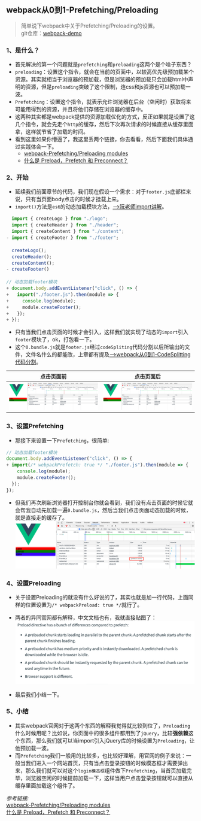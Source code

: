 ## webpack从0到1-Prefetching/Preloading
> 简单说下webpack中关于Prefetching/Preloading的设置。  
> git仓库：[webpack-demo](https://github.com/Ewall1106/webpack-demo)

### 1、是什么？
- 首先解决的第一个问题就是`prefetching`和`preloading`这两个是个啥子东西？
- `preloading`：设置这个指令，就会在当前的页面中，以较高优先级预加载某个资源。其实就相当于浏览器的预加载，但是浏览器的预加载只会加载html中声明的资源，但是`preloading`突破了这个限制，连css和js资源也可以预加载一波。
- `Prefetching`：设置这个指令，就表示允许浏览器在后台（空闲时）获取将来可能用得到的资源，并且将他们存储在浏览器的缓存中。
- 这两种其实都是webpack提供的资源加载优化的方式，反正如果就是设置了这几个指令，就会先走个`http`的缓存，然后下次再次请求的时候直接从缓存里面拿，这样就节省了加载的时间。
- 看到这里如果你懵逼了，我这里丢两个链接，你去看看，然后下面我们具体通过实践体会一下。
    - [webpack-Prefetching/Preloading modules](https://webpack.js.org/guides/code-splitting/#prefetchingpreloading-modules)
    - [什么是 Preload，Prefetch 和 Preconnect？](https://github.com/fi3ework/blog/issues/32)
### 2、开始
- 延续我们前面章节的代码，我们现在假设一个需求：对于`footer.js`底部栏来说，只有当页面body点击的时候才挂载上来。
- `import()`方法是`es6`的动态加载模块方法，[-->阮老师import讲解](https://es6.ruanyifeng.com/?search=import&x=0&y=0#docs/module#import)。

```javascript
  import { createLogo } from "./logo";
  import { createHeader } from "./header";
  import { createContent } from "./content";
- import { createFooter } from "./footer";

  createLogo();
  createHeader();
  createContent();
- createFooter()

// 动态加载footer模块
+ document.body.addEventListener("click", () => {
+   import("./footer.js").then(module => {
+     console.log(module);
+     module.createFooter();
+   });
+ });
```

- 只有当我们点击页面的时候才会引入，这样我们就实现了动态的`import`引入`footer`模块了，ok，打包看一下。
- 这个`0.bundle.js`就是`footer.js`经过`codeSpliting`代码分割以后所输出的文件，文件名什么的都能改，上章都有提及[-->webpack从0到1-CodeSplitting代码分割]()。

点击页面前 | 点击页面后
---|---
![](https://raw.githubusercontent.com/Ewall1106/webpack-demo/master/docs/images/chapter12_1.png)|![](https://raw.githubusercontent.com/Ewall1106/webpack-demo/master/docs/images/chapter12_1.png)


### 3、设置Prefetching
- 那接下来设置一下`Prefetching`，很简单:
```javascript
// 动态加载footer模块
document.body.addEventListener("click", () => {
+ import(/* webpackPrefetch: true */ "./footer.js").then(module => {
    console.log(module);
    module.createFooter();
  });
});
```

- 但我们再次刷新浏览器打开控制台你就会看到，我们没有点击页面的时候它就会帮我自动先加载一遍`0.bundle.js`，然后当我们点击页面动态加载的时候，就是直接走的缓存了。
![](https://raw.githubusercontent.com/Ewall1106/webpack-demo/master/docs/images/chapter12_3.png)


### 4、设置Preloading
- 关于设置Preloading的就没有什么好说的了，其实也就是加一行代码，上面同样的位置设置为`/* webpackPreload: true */`就行了。
- 两者的异同官网都有解释，中文文档也有，我就直接贴图了：
![](https://raw.githubusercontent.com/Ewall1106/webpack-demo/master/docs/images/chapter12_4.png)

- 最后我们小结一下。

### 5、小结
- 其实webpack官网对于这两个东西的解释我觉得就比较到位了，`Preloading`什么时候用呢？比如说，你页面中的很多组件都用到了`jQuery`，比较**强依赖**这个东西，那么我们就可以当import引入jQuery库的时候设置为`Preloading`，让他预加载一波。
- 而`Prefetching`我们一般用的比较多，也比较好理解，用官网的例子来说：一般当我们进入一个网站首页，只有当点击登录按钮的时候模态框才需要弹出来，那么我们就可以对这个`login模态框`组件做下`Prefetching`，当首页加载完毕，浏览器空闲的时候提前加载一下，这样当用户点击登录按钮就可以直接从缓存里面加载这个组件了。

*参考链接:*  
[webpack-Prefetching/Preloading modules](https://webpack.js.org/guides/code-splitting/#prefetchingpreloading-modules)  
[什么是 Preload，Prefetch 和 Preconnect？](https://github.com/fi3ework/blog/issues/32)


